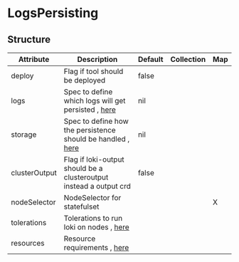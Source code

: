 # LogsPersisting 
 

## Structure 
 

| Attribute     | Description                                                                         | Default | Collection | Map  |
| ------------- | ----------------------------------------------------------------------------------- | ------- | ---------- | ---  |
| deploy        | Flag if tool should be deployed                                                     |  false  |            |      |
| logs          | Spec to define which logs will get persisted , [here](Logs/Logs.md)                 |  nil    |            |      |
| storage       | Spec to define how the persistence should be handled , [here](storage/Spec/Spec.md) |  nil    |            |      |
| clusterOutput | Flag if loki-output should be a clusteroutput instead a output crd                  |  false  |            |      |
| nodeSelector  | NodeSelector for statefulset                                                        |         |            | X    |
| tolerations   | Tolerations to run loki on nodes , [here](k8s/Tolerations/Tolerations.md)           |         |            |      |
| resources     | Resource requirements , [here](k8s/Resources/Resources.md)                          |         |            |      |